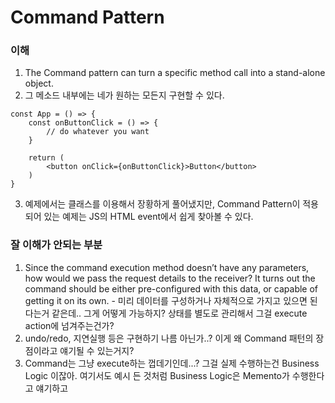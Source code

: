 # Command Pattern

### 이해
1. The Command pattern can turn a specific method call into a stand-alone object. 
2. 그 메소드 내부에는 네가 원하는 모든지 구현할 수 있다.
```
const App = () => {
    const onButtonClick = () => {
        // do whatever you want
    }

    return (
        <button onClick={onButtonClick}>Button</button>
    )
}
```
3. 예제에서는 클래스를 이용해서 장황하게 풀어냈지만, Command Pattern이 적용되어 있는 예제는 JS의 HTML event에서 쉽게 찾아볼 수 있다. 


### 잘 이해가 안되는 부분
1. Since the command execution method doesn’t have any parameters, how would we pass the request details to the receiver? It turns out the command should be either pre-configured with this data, or capable of getting it on its own. - 미리 데이터를 구성하거나 자체적으로 가지고 있으면 된다는거 같은데.. 그게 어떻게 가능하지? 상태를 별도로 관리해서 그걸 execute action에 넘겨주는건가?
2. undo/redo, 지연실행 등은 구현하기 나름 아닌가..? 이게 왜 Command 패턴의 장점이라고 얘기될 수 있는거지?
3. Command는 그냥 execute하는 껍데기인데...? 그걸 실제 수행하는건 Business Logic 이잖아. 여기서도 예시 든 것처럼 Business Logic은 Memento가 수행한다고 얘기하고
